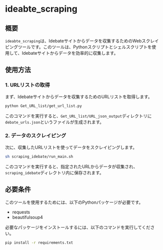 # ideabte_scraping

## 概要

`ideabte_scraping`は、Idebateサイトからデータを収集するためのWebスクレイピングツールです。このツールは、Pythonスクリプトとシェルスクリプトを使用して、Idebateサイトからデータを効率的に収集します。

## 使用方法

### 1. URLリストの取得

まず、Idebateサイトからデータを収集するためのURLリストを取得します。

```bash
python Get_URL_list/get_url_list.py
```

このコマンドを実行すると、`Get_URL_list/URL_json_output`ディレクトリに`debate_urls.json`というファイルが生成されます。

### 2. データのスクレイピング

次に、収集したURLリストを使ってデータをスクレイピングします。

```bash
sh scraping_idebate/run_main.sh
```

このコマンドを実行すると、指定されたURLからデータが収集され、`scraping_idebate`ディレクトリ内に保存されます。

## 必要条件

このツールを使用するためには、以下のPythonパッケージが必要です。

- requests
- beautifulsoup4

必要なパッケージをインストールするには、以下のコマンドを実行してください。

```bash
pip install -r requirements.txt
```
